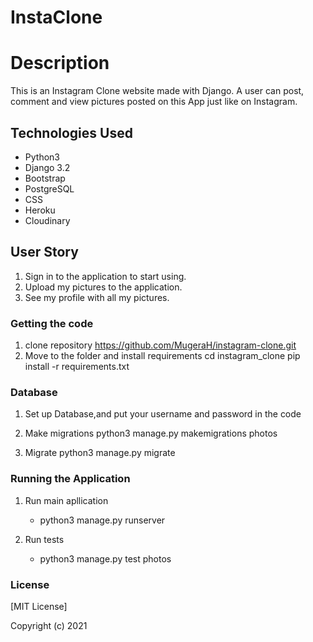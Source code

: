 # InstaClone

# Description

This is an Instagram Clone website made with Django. A user can post, comment and view pictures posted on this App just like on Instagram.

## Technologies Used

- Python3
- Django 3.2
- Bootstrap
- PostgreSQL
- CSS
- Heroku
- Cloudinary


## User Story

1. Sign in to the application to start using.
2. Upload my pictures to the application.
3. See my profile with all my pictures.

### Getting the code

1. clone repository
   https://github.com/MugeraH/instagram-clone.git
2. Move to the folder and install requirements
   cd instagram_clone
   pip install -r requirements.txt

### Database

1. Set up Database,and put your username and password in the code

2. Make migrations
   python3 manage.py makemigrations photos

3. Migrate
   python3 manage.py migrate

### Running the Application

1. Run main apllication

   - python3 manage.py runserver

2. Run tests
   - python3 manage.py test photos


### License

[MIT License]

Copyright (c) 2021